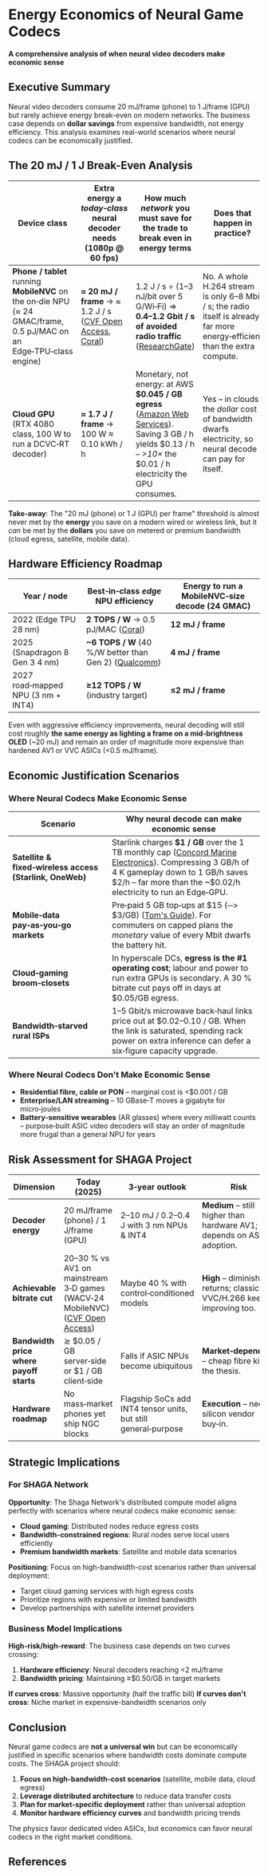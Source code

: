 # Energy Economics of Neural Game Codecs

**A comprehensive analysis of when neural video decoders make economic sense**

## Executive Summary

Neural video decoders consume 20 mJ/frame (phone) to 1 J/frame (GPU) but rarely achieve energy break-even on modern networks. The business case depends on **dollar savings** from expensive bandwidth, not energy efficiency. This analysis examines real-world scenarios where neural codecs can be economically justified.

## The 20 mJ / 1 J Break-Even Analysis

| Device class                                                                                                         | Extra energy a *today‑class* neural **decoder** needs (1080p @ 60 fps) | How much *network* you must save for the trade to break even **in energy terms**                                                                                         | Does that happen in practice?                                                                                                |
| -------------------------------------------------------------------------------------------------------------------- | ---------------------------------------------------------------------- | ------------------------------------------------------------------------------------------------------------------------------------------------------------------------ | ---------------------------------------------------------------------------------------------------------------------------- |
| **Phone / tablet** running **MobileNVC** on the on‑die NPU (≈ 24 GMAC/frame, 0.5 pJ/MAC on an Edge‑TPU‑class engine) | **≈ 20 mJ / frame** → ≈ 1.2 J / s ([CVF Open Access][1], [Coral][2])   | 1.2 J / s ÷ (1–3 nJ/bit over 5 G/Wi‑Fi) ⇒ **0.4–1.2 Gbit / s of avoided radio traffic** ([ResearchGate][3])                                                              | No. A whole H.264 stream is only 6–8 Mbit / s; the radio itself is already far more energy‑efficient than the extra compute. |
| **Cloud GPU** (RTX 4080 class, 100 W to run a DCVC‑RT decoder)                                                       | **≈ 1.7 J / frame** → 100 W ≈ 0.10 kWh / h                             | Monetary, not energy: at AWS **\$0.045 / GB egress** ([Amazon Web Services][4]). Saving 3 GB / h yields \$0.13 / h – *>10×* the \$0.01 / h electricity the GPU consumes. | Yes – in clouds the *dollar* cost of bandwidth dwarfs electricity, so neural decode can pay for itself.                      |

**Take‑away**: The "20 mJ (phone) or 1 J (GPU) per frame" threshold is almost never met by the **energy** you save on a modern wired or wireless link, but it *can* be met by the **dollars** you save on metered or premium bandwidth (cloud egress, satellite, mobile data).

## Hardware Efficiency Roadmap

| Year / node                        | Best‑in‑class *edge* NPU efficiency                         | Energy to run a MobileNVC‑size decode (24 GMAC) |
| ---------------------------------- | ----------------------------------------------------------- | ----------------------------------------------- |
| 2022 (Edge TPU 28 nm)              | **2 TOPS / W** → 0.5 pJ/MAC ([Coral][2])                    | **12 mJ / frame**                               |
| 2025 (Snapdragon 8 Gen 3 4 nm)     | **\~6 TOPS / W** (40 %/W better than Gen 2) ([Qualcomm][5]) | **4 mJ / frame**                                |
| 2027 road‑mapped NPU (3 nm + INT4) | **≥12 TOPS / W** (industry target)                          | **≤2 mJ / frame**                               |

Even with aggressive efficiency improvements, neural decoding will still cost roughly **the same energy as lighting a frame on a mid‑brightness OLED** (~20 mJ) and remain an order of magnitude more expensive than hardened AV1 or VVC ASICs (<0.5 mJ/frame).

## Economic Justification Scenarios

### Where Neural Codecs Make Economic Sense

| Scenario                                                 | Why neural decode can make economic sense                                                                                                                                                                               |
| -------------------------------------------------------- | ----------------------------------------------------------------------------------------------------------------------------------------------------------------------------------------------------------------------- |
| **Satellite & fixed‑wireless access (Starlink, OneWeb)** | Starlink charges **\$1 / GB** over the 1 TB monthly cap ([Concord Marine Electronics][6]). Compressing 3 GB/h of 4 K gameplay down to 1 GB/h saves \$2/h – far more than the \~\$0.02/h electricity to run an Edge‑GPU. |
| **Mobile‑data pay‑as‑you‑go markets**                    | Pre‑paid 5 GB top‑ups at \$15 (‑‑> \$3/GB) ([Tom's Guide][7]). For commuters on capped plans the *monetary* value of every Mbit dwarfs the battery hit.                                                                 |
| **Cloud‑gaming broom‑closets**                           | In hyperscale DCs, **egress is the #1 operating cost**; labour and power to run extra GPUs is secondary. A 30 % bitrate cut pays off in days at \$0.05/GB egress.                                                       |
| **Bandwidth‑starved rural ISPs**                         | 1–5 Gbit/s microwave back‑haul links price out at \$0.02–0.10 / GB. When the link is saturated, spending rack power on extra inference can defer a six‑figure capacity upgrade.                                         |

### Where Neural Codecs Don't Make Economic Sense

- **Residential fibre, cable or PON** – marginal cost is <\$0.001 / GB
- **Enterprise/LAN streaming** – 10 GBase‑T moves a gigabyte for micro‑joules
- **Battery‑sensitive wearables** (AR glasses) where every milliwatt counts – purpose‑built ASIC video decoders will stay an order of magnitude more frugal than a general NPU for years

## Risk Assessment for SHAGA Project

| Dimension                               | Today (2025)                                                                      | 3‑year outlook                                                 | Risk                                                                     |
| --------------------------------------- | --------------------------------------------------------------------------------- | -------------------------------------------------------------- | ------------------------------------------------------------------------ |
| **Decoder energy**                      | 20 mJ/frame (phone) / 1 J/frame (GPU)                                             | 2–10 mJ / 0.2–0.4 J with 3 nm NPUs & INT4                      | **Medium** – still higher than hardware AV1; depends on ASIC adoption.   |
| **Achievable bitrate cut**              | 20–30 % vs AV1 on mainstream 3‑D games (WACV‑24 MobileNVC) ([CVF Open Access][1]) | Maybe 40 % with control‑conditioned models                     | **High** – diminishing returns; classical VVC/H.266 keeps improving too. |
| **Bandwidth price where payoff starts** | ≳ \$0.05 / GB server‑side or \$1 / GB client‑side                                 | Falls if ASIC NPUs become ubiquitous                           | **Market‑dependent** – cheap fibre kills the thesis.                     |
| **Hardware roadmap**                    | No mass‑market phones yet ship NGC blocks                                         | Flagship SoCs add INT4 tensor units, but still general‑purpose | **Execution** – needs silicon vendor buy‑in.                             |

## Strategic Implications

### For SHAGA Network

**Opportunity**: The Shaga Network's distributed compute model aligns perfectly with scenarios where neural codecs make economic sense:
- **Cloud gaming**: Distributed nodes reduce egress costs
- **Bandwidth-constrained regions**: Rural nodes serve local users efficiently
- **Premium bandwidth markets**: Satellite and mobile data scenarios

**Positioning**: Focus on high-bandwidth-cost scenarios rather than universal deployment:
- Target cloud gaming services with high egress costs
- Prioritize regions with expensive or limited bandwidth
- Develop partnerships with satellite internet providers

### Business Model Implications

**High-risk/high-reward**: The business case depends on two curves crossing:
1. **Hardware efficiency**: Neural decoders reaching <2 mJ/frame
2. **Bandwidth pricing**: Maintaining ≥\$0.50/GB in target markets

**If curves cross**: Massive opportunity (half the traffic bill)
**If curves don't cross**: Niche market in expensive-bandwidth scenarios only

## Conclusion

Neural game codecs are **not a universal win** but can be economically justified in specific scenarios where bandwidth costs dominate compute costs. The SHAGA project should:

1. **Focus on high-bandwidth-cost scenarios** (satellite, mobile data, cloud egress)
2. **Leverage distributed architecture** to reduce data transfer costs
3. **Plan for market-specific deployment** rather than universal adoption
4. **Monitor hardware efficiency curves** and bandwidth pricing trends

The physics favor dedicated video ASICs, but economics can favor neural codecs in the right market conditions.

## References

[1]: https://openaccess.thecvf.com/content/WACV2024/papers/van_Rozendaal_MobileNVC_Real-Time_1080p_Neural_Video_Compression_on_a_Mobile_Device_WACV_2024_paper.pdf "MobileNVC: Real-Time 1080p Neural Video Compression on a Mobile Device"
[2]: https://coral.ai/static/files/Coral-M2-Dual-EdgeTPU-datasheet.pdf "M.2 Accelerator with Dual Edge TPU datasheet - Coral"
[3]: https://www.researchgate.net/figure/Energy-consumption-per-bit-nJ-bit-transmitted-in-different-ways_tbl1_330479275 "Energy consumption per bit (nJ/bit) transmitted in different ways"
[4]: https://aws.amazon.com/vpc/pricing/ "Amazon VPC Pricing"
[5]: https://www.qualcomm.com/products/mobile/snapdragon/smartphones/snapdragon-8-series-mobile-platforms/snapdragon-8-gen-3-mobile-platform "Snapdragon 8 Gen 3 Mobile Platform"
[6]: https://concordelectronics.com/starlink-plans-your-complete-guide-to-2025-starlink-plan-changes-and-starlink-internet-costs/ "Starlink Plans: 2025 Changes and Internet Costs Guide"
[7]: https://www.tomsguide.com/us/best-cheap-cell-phone-plans,review-4504.html "The best cheap cell phone plans 2025" 
